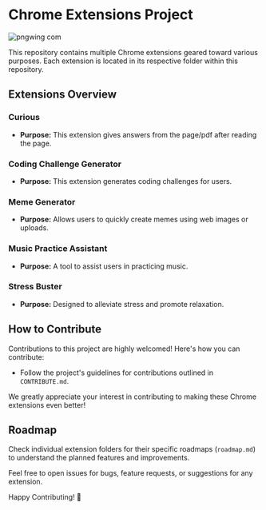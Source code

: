 # Chrome Extensions Project

![pngwing com](https://github.com/nik132-eng/chrome-extensions/assets/77881638/a70432cc-9ec6-40bd-8a1a-053f22df59e8)

This repository contains multiple Chrome extensions geared toward various purposes. Each extension is located in its respective folder within this repository.

## Extensions Overview

### Curious
- **Purpose:** This extension gives answers from the page/pdf after reading the page.

### Coding Challenge Generator
- **Purpose:** This extension generates coding challenges for users.
  
### Meme Generator
- **Purpose:** Allows users to quickly create memes using web images or uploads.

### Music Practice Assistant
- **Purpose:** A tool to assist users in practicing music.

### Stress Buster
- **Purpose:** Designed to alleviate stress and promote relaxation.

## How to Contribute

Contributions to this project are highly welcomed! Here's how you can contribute:
- Follow the project's guidelines for contributions outlined in `CONTRIBUTE.md`.

We greatly appreciate your interest in contributing to making these Chrome extensions even better!

## Roadmap
Check individual extension folders for their specific roadmaps (`roadmap.md`) to understand the planned features and improvements.

Feel free to open issues for bugs, feature requests, or suggestions for any extension.

Happy Contributing! 🚀
